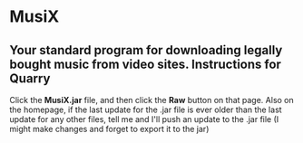 MusiX
==============

Your standard program for downloading legally bought music from video sites.
Instructions for Quarry
--------------

Click the **MusiX.jar** file, and then click the **Raw** button on that page. Also on the homepage, if the last update for the .jar file is ever older than the last update for any other files, tell me and I'll push an update to the .jar file (I might make changes and forget to export it to the jar)

